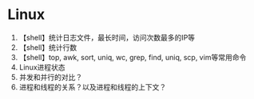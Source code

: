 # Linux
1. 【shell】统计日志文件，最长时间，访问次数最多的IP等
2. 【shell】统计行数
3. 【shell】top, awk, sort, uniq, wc, grep, find, uniq, scp, vim等常用命令
4. Linux进程状态
5. 并发和并行的对比？
6. 进程和线程的关系？以及进程和线程的上下文？
